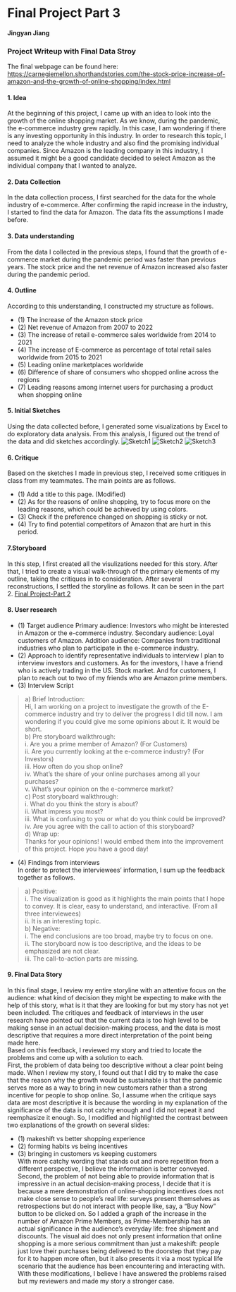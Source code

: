 # Final Project Part 3
#### Jingyan Jiang

### Project Writeup with Final Data Stroy
The final webpage can be found here: https://carnegiemellon.shorthandstories.com/the-stock-price-increase-of-amazon-and-the-growth-of-online-shopping/index.html  
#### 1. Idea
At the beginning of this project, I came up with an idea to look into the growth of the online shopping market. As we know, during the pandemic, the e-commerce industry grew rapidly. In this case, I am wondering if there is any investing opportunity in this industry. In order to research this topic, I need to analyze the whole industry and also find the promising individual companies. Since Amazon is the leading company in this industry, I assumed it might be a good candidate decided to select Amazon as the individual company that I wanted to analyze.  

#### 2. Data Collection
In the data collection process, I first searched for the data for the whole industry of e-commerce. After confirming the rapid increase in the industry, I started to find the data for Amazon. The data fits the assumptions I made before.  

#### 3. Data understanding
From the data I collected in the previous steps, I found that the growth of e-commerce market during the pandemic period was faster than previous years. The stock price and the net revenue of Amazon increased also faster during the pandemic period.   

#### 4. Outline
According to this understanding, I constructed my structure as follows.  
- (1) The increase of the Amazon stock price  
- (2) Net revenue of Amazon from 2007 to 2022  
- (3) The increase of retail e-commerce sales worldwide from 2014 to 2021  
- (4) The increase of E-commerce as percentage of total retail sales worldwide from 2015 to 2021  
- (5) Leading online marketplaces worldwide  
- (6) Difference of share of consumers who shopped online across the regions  
- (7) Leading reasons among internet users for purchasing a product when shopping online   

#### 5. Initial Sketches
Using the data collected before, I generated some visualizations by Excel to do exploratory data analysis. From this analysis, I figured out the trend of the data and did sketches accordingly.
![Sketch1](https://github.com/jingyanjiang/Jiang-portfolio-TSD-course/raw/main/Final_Project/Sketch1.jpg)
![Sketch2](https://github.com/jingyanjiang/Jiang-portfolio-TSD-course/raw/main/Final_Project/Skech2.jpg)
![Sketch3](https://github.com/jingyanjiang/Jiang-portfolio-TSD-course/raw/main/Final_Project/Sketch3.jpg)

#### 6. Critique
Based on the sketches I made in previous step, I received some critiques in class from my teammates. The main points are as follows.   
- (1)	Add a title to this page. (Modified)  
- (2)	As for the reasons of online shopping, try to focus more on the leading reasons, which could be achieved by using colors.  
- (3)	Check if the preference changed on shopping is sticky or not.  
- (4)	Try to find potential competitors of Amazon that are hurt in this period.  
 
#### 7.Storyboard
In this step, I first created all the visulizations needed for this story. After that, I tried to create a visual walk-through of the primary elements of my outline, taking the critiques in to consideration. After several reconstructions, I settled the storyline as follows. It can be seen in the part 2. [Final Project-Part 2](/Final_Project/Final_Project_Part2_Jingyan_Jiang.md) 

#### 8. User research
- (1)	Target audience
      Primary audience: Investors who might be interested in Amazon or the e-commerce industry.
      Secondary audience: Loyal customers of Amazon.
      Addition audience: Companies from traditional industries who plan to participate in the e-commerce industry.
- (2)	Approach to identify representative individuals to interview
      I plan to interview investors and customers. As for the investors, I have a friend who is actively trading in the US. Stock market. And for customers, I plan       to reach out to two of my friends who are Amazon prime members.
- (3)	Interview Script
> a)	Brief Introduction:   
      Hi, I am working on a project to investigate the growth of the E-commerce industry and try to deliver the progress I did till now. I am wondering if you could       give me some opinions about it. It would be short.    
> b) Pre storyboard walkthrough:  
      i. Are you a prime member of Amazon? (For Customers)  
      ii. Are you currently looking at the e-commerce industry? (For Investors)  
      iii. How often do you shop online?  
      iv.	What’s the share of your online purchases among all your purchases?  
      v.	What’s your opinion on the e-commerce market?  
> c) Post storyboard walkthrough:  
      i. What do you think the story is about?  
      ii. What impress you most?  
      iii. What is confusing to you or what do you think could be improved?  
      iv. Are you agree with the call to action of this storyboard?  
> d) Wrap up:  
      Thanks for your opinions! I would embed them into the improvement of this project. Hope you have a good day!  
- (4)	Findings from interviews  
      In order to protect the interviewees’ information, I sum up the feedback together as follows.  
> a) Positive:  
      i. The visualization is good as it highlights the main points that I hope to convey. It is clear, easy to understand, and interactive. (From all three                  interviewees)  
      ii. It is an interesting topic.  
> b) Negative:    
      i.	The end conclusions are too broad, maybe try to focus on one.  
      ii.	The storyboard now is too descriptive, and the ideas to be emphasized are not clear.  
      iii.	The call-to-action parts are missing.  

#### 9.	Final Data Story  
In this final stage, I review my entire storyline with an attentive focus on the audience: what kind of decision they might be expecting to make with the help of this story, what is it that they are looking for but my story has not yet been included. The critiques and feedback of interviews in the user research have pointed out that the current data is too high level to be making sense in an actual decision-making process, and the data is most descriptive that requires a more direct interpretation of the point being made here.   
Based on this feedback, I reviewed my story and tried to locate the problems and come up with a solution to each.  
First, the problem of data being too descriptive without a clear point being made. When I review my story, I found out that I did try to make the case that the reason why the growth would be sustainable is that the pandemic serves more as a way to bring in new customers rather than a strong incentive for people to shop online. So, I assume when the critique says data are most descriptive it is because the wording in my explanation of the significance of the data is not catchy enough and I did not repeat it and reemphasize it enough. So, I modified and highlighted the contrast between two explanations of the growth on several slides:   
- (1) makeshift vs better shopping experience  
- (2) forming habits vs being incentives  
- (3) bringing in customers vs keeping customers  
With more catchy wording that stands out and more repetition from a different perspective, I believe the information is better conveyed.   
Second, the problem of not being able to provide information that is impressive in an actual decision-making process, I decide that it is because a mere demonstration of online-shopping incentives does not make close sense to people’s real life: surveys present themselves as retrospections but do not interact with people like, say, a “Buy Now” button to be clicked on. So I added a graph of the increase in the number of Amazon Prime Members, as Prime-Membership has an actual significance in the audience’s everyday life: free shipment and discounts. The visual aid does not only present information that online shopping is a more serious commitment than just a makeshift: people just love their purchases being delivered to the doorstep that they pay for it to happen more often, but it also presents it via a most typical life scenario that the audience has been encountering and interacting with.   
With these modifications, I believe I have answered the problems raised but my reviewers and made my story a stronger case.   


